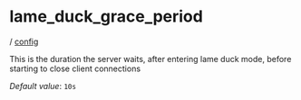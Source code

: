 # lame_duck_grace_period

/ [config](reference/server-config/index.md) 

This is the duration the server waits, after entering
lame duck mode, before starting to close client connections

*Default value*: `10s`
